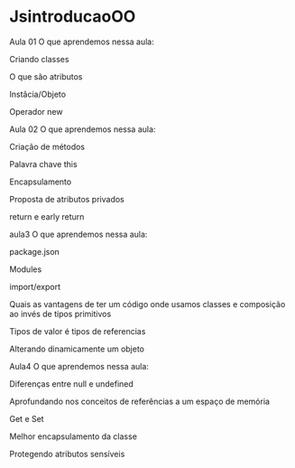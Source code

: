 # JsintroducaoOO
Aula 01 
O que aprendemos nessa aula:

Criando classes

O que são atributos

Instâcia/Objeto

Operador new

Aula 02
O que aprendemos nessa aula:

Criação de métodos

Palavra chave this

Encapsulamento

Proposta de atributos privados

return e early return

aula3
O que aprendemos nessa aula:

package.json

Modules

import/export

Quais as vantagens de ter um código onde usamos classes e composição ao invés de tipos primitivos

Tipos de valor é tipos de referencias 

Alterando dinamicamente um objeto

Aula4
O que aprendemos nessa aula:

Diferenças entre null e undefined

Aprofundando nos conceitos de referências a um espaço de memória

Get e Set

Melhor encapsulamento da classe

Protegendo atributos sensíveis